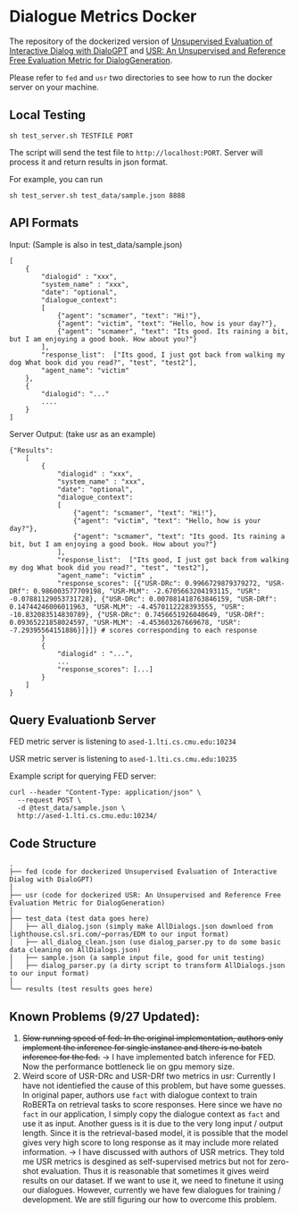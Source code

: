 # Dialogue Metrics Docker

The repository of the dockerized version of [Unsupervised Evaluation of Interactive Dialog with DialoGPT](https://github.com/Shikib/fed) and [USR: An Unsupervised and Reference Free Evaluation Metric for DialogGeneration](https://github.com/Shikib/usr).

Please refer to `fed` and `usr` two directories to see how to run the docker server on your machine.

## Local Testing
```
sh test_server.sh TESTFILE PORT
```

The script will send the test file to `http://localhost:PORT`. Server will process it and return results in json format.

For example, you can run
```
sh test_server.sh test_data/sample.json 8888
```

## API Formats

Input: (Sample is also in test_data/sample.json)
```
[
    { 
        "dialogid" : "xxx", 
        "system_name" : "xxx", 
        "date": "optional", 
        "dialogue_context":  
        [ 
            {"agent": "scmamer", "text": "Hi!"}, 
            {"agent": "victim", "text": "Hello, how is your day?"}, 
            {"agent": "scmamer", "text": "Its good. Its raining a bit, but I am enjoying a good book. How about you?"} 
        ], 
        "response_list":  ["Its good, I just got back from walking my dog What book did you read?", "test", "test2"], 
        "agent_name": "victim" 
    },
    {
        "dialogid": "..."
        ....
    }
]
```

Server Output: (take usr as an example)
```
{"Results":
    [
        { 
            "dialogid" : "xxx", 
            "system_name" : "xxx", 
            "date": "optional", 
            "dialogue_context":  
            [ 
                {"agent": "scmamer", "text": "Hi!"}, 
                {"agent": "victim", "text": "Hello, how is your day?"}, 
                {"agent": "scmamer", "text": "Its good. Its raining a bit, but I am enjoying a good book. How about you?"} 
            ], 
            "response_list":  ["Its good, I just got back from walking my dog What book did you read?", "test", "test2"], 
            "agent_name": "victim" ,
            "response_scores": [{"USR-DRc": 0.9966729879379272, "USR-DRf": 0.986003577709198, "USR-MLM": -2.6705663204193115, "USR": -0.07881129053731728}, {"USR-DRc": 0.007081418763846159, "USR-DRf": 0.14744246006011963, "USR-MLM": -4.4570112228393555, "USR": -10.832083514830789}, {"USR-DRc": 0.7456651926040649, "USR-DRf": 0.09365221858024597, "USR-MLM": -4.453603267669678, "USR": -7.29395564151886}]}]} # scores corresponding to each response
        }
        {
            "dialogid" : "...",
            ...
            "response_scores": [...]
        }
    ]
}
```


## Query Evaluationb Server

FED metric server is listening to `ased-1.lti.cs.cmu.edu:10234`

USR metric server is listening to `ased-1.lti.cs.cmu.edu:10235`

Example script for querying FED server:

```
curl --header "Content-Type: application/json" \
  --request POST \
  -d @test_data/sample.json \
  http://ased-1.lti.cs.cmu.edu:10234/
```

## Code Structure

```
.
├── fed (code for dockerized Unsupervised Evaluation of Interactive Dialog with DialoGPT)
│
├── usr (code for dockerized USR: An Unsupervised and Reference Free Evaluation Metric for DialogGeneration)   
│   
├── test_data (test data goes here)
│   ├── all_dialog.json (simply make AllDialogs.json downloed from lighthouse.csl.sri.com/~porras/EDM to our input format)
│   ├── all_dialog_clean.json (use dialog_parser.py to do some basic data cleaning on AllDialogs.json)
│   ├── sample.json (a sample input file, good for unit testing)
│   ├── dialog_parser.py (a dirty script to transform AllDialogs.json to our input format)
│   
└── results (test results goes here)
```

## Known Problems (9/27 Updated):

1. ~~Slow running speed of fed: In the original implementation, authors only implement the inference for single instance and there is no batch inference for the fed.~~ -> I have implemented batch inference for FED. Now the performance bottleneck lie on gpu memory size.
2. Weird score of USR-DRc and USR-DRf two metrics in usr: Currently I have not identiefied the cause of this problem, but have some guesses. In original paper, authors use `fact` with dialogue context to train RoBERTa on retrieval tasks to score responses. Here since we have no `fact` in our application, I simply copy the dialogue context as `fact` and use it as input. Another guess is it is due to the very long input / output length. Since it is the retrieval-based model, it is possible that the model gives very high score to long response as it may include more related information. -> I have discussed with authors of USR metrics. They told me USR metrics is desgined as self-supervised metrics but not for zero-shot evaluation. Thus it is reasonable that sometimes it gives weird results on our dataset. If we want to use it, we need to finetune it using our dialogues. However, currently we have few dialogues for training / development. We are still figuring our how to overcome this problem.